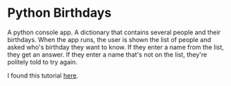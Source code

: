 # Python Birthdays

A python console app. A dictionary that contains several people and their birthdays. When the app runs, the user is shown the list of people and asked who's birthday they want to know. If they enter a name from the list, they get an answer. If they enter a name that's not on the list, they're politely told to try again.

I found this tutorial <a href="http://www.practicepython.org/exercise/2017/01/24/33-birthday-dictionaries.html">here</a>.